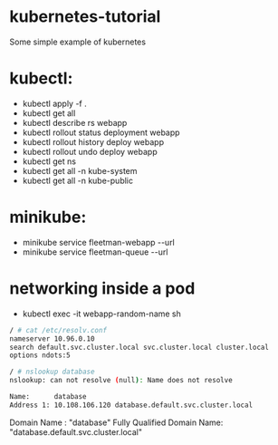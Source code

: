# kubernetes-tutorial
Some simple example of kubernetes

# kubectl:
- kubectl apply -f .
- kubectl get all
- kubectl describe rs webapp
- kubectl rollout status deployment webapp
- kubectl rollout history deploy webapp
- kubectl rollout undo deploy webapp
- kubectl get ns
- kubectl get all -n kube-system
- kubectl get all -n kube-public

# minikube:
- minikube service fleetman-webapp --url
- minikube service fleetman-queue --url

# networking inside a pod
- kubectl exec -it webapp-random-name sh
```bash
/ # cat /etc/resolv.conf
nameserver 10.96.0.10
search default.svc.cluster.local svc.cluster.local cluster.local
options ndots:5

/ # nslookup database
nslookup: can not resolve (null): Name does not resolve

Name:      database
Address 1: 10.108.106.120 database.default.svc.cluster.local
```

Domain Name : "database"
Fully Qualified Domain Name: "database.default.svc.cluster.local"
